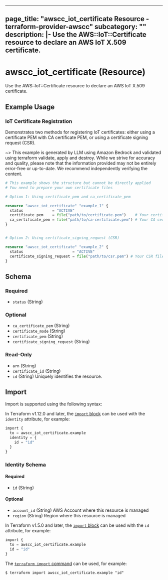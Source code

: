 
---
page_title: "awscc_iot_certificate Resource - terraform-provider-awscc"
subcategory: ""
description: |-
  Use the AWS::IoT::Certificate resource to declare an AWS IoT X.509 certificate.
---

# awscc_iot_certificate (Resource)

Use the AWS::IoT::Certificate resource to declare an AWS IoT X.509 certificate.

## Example Usage

### IoT Certificate Registration

Demonstrates two methods for registering IoT certificates: either using a certificate PEM with CA certificate PEM, or using a certificate signing request (CSR).

~> This example is generated by LLM using Amazon Bedrock and validated using terraform validate, apply and destroy. While we strive for accuracy and quality, please note that the information provided may not be entirely error-free or up-to-date. We recommend independently verifying the content.

```terraform
# This example shows the structure but cannot be directly applied
# You need to prepare your own certificate files

# Option 1: Using certificate_pem and ca_certificate_pem

resource "awscc_iot_certificate" "example_1" {
  status             = "ACTIVE"
  certificate_pem    = file("path/to/certificate.pem")    # Your certificate PEM
  ca_certificate_pem = file("path/to/ca-certificate.pem") # Your CA certificate PEM
}


# Option 2: Using certificate_signing_request (CSR)

resource "awscc_iot_certificate" "example_2" {
  status                      = "ACTIVE"
  certificate_signing_request = file("path/to/csr.pem") # Your CSR file
}
```

<!-- schema generated by tfplugindocs -->
## Schema

### Required

- `status` (String)

### Optional

- `ca_certificate_pem` (String)
- `certificate_mode` (String)
- `certificate_pem` (String)
- `certificate_signing_request` (String)

### Read-Only

- `arn` (String)
- `certificate_id` (String)
- `id` (String) Uniquely identifies the resource.

## Import

Import is supported using the following syntax:

In Terraform v1.12.0 and later, the [`import` block](https://developer.hashicorp.com/terraform/language/import) can be used with the `identity` attribute, for example:

```terraform
import {
  to = awscc_iot_certificate.example
  identity = {
    id = "id"
  }
}
```

<!-- schema generated by tfplugindocs -->
### Identity Schema

#### Required

- `id` (String)

#### Optional

- `account_id` (String) AWS Account where this resource is managed
- `region` (String) Region where this resource is managed

In Terraform v1.5.0 and later, the [`import` block](https://developer.hashicorp.com/terraform/language/import) can be used with the `id` attribute, for example:

```terraform
import {
  to = awscc_iot_certificate.example
  id = "id"
}
```

The [`terraform import` command](https://developer.hashicorp.com/terraform/cli/commands/import) can be used, for example:

```shell
$ terraform import awscc_iot_certificate.example "id"
```
